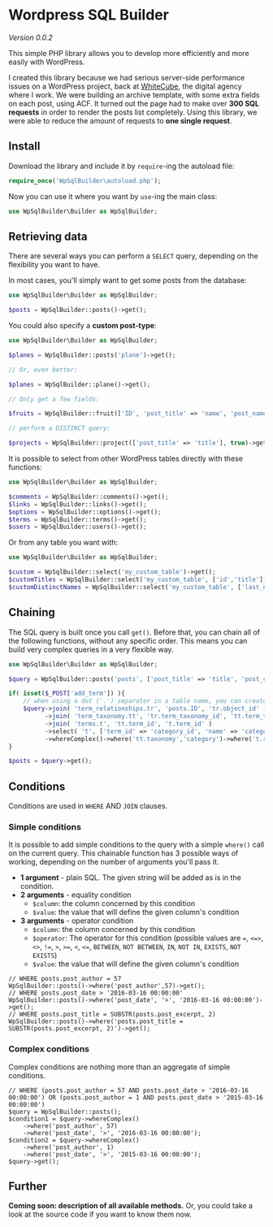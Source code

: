# Wordpress SQL Builder

*Version 0.0.2*

This simple PHP library allows you to develop more efficiently and more easily with WordPress.

I created this library because we had serious server-side performance issues on a WordPress project, back at [WhiteCube](http://www.whitecube.be/), the digital agency where I work. We were building an archive template, with some extra fields on each post, using ACF. It turned out the page had to make over **300 SQL requests** in order to render the posts list completely. Using this library, we were able to reduce the amount of requests to **one single request**.

## Install

Download the library and include it by `require`-ing the autoload file:

```php
require_once('WpSqlBuilder\autoload.php');
```

Now you can use it where you want by `use`-ing the main class:

```php
use WpSqlBuilder\Builder as WpSqlBuilder;
```

## Retrieving data

There are several ways you can perform a `SELECT` query, depending on the flexibility you want to have.

In most cases, you'll simply want to get some posts from the database:

```php
use WpSqlBuilder\Builder as WpSqlBuilder;

$posts = WpSqlBuilder::posts()->get();
```

You could also specify a **custom post-type**:

```php
use WpSqlBuilder\Builder as WpSqlBuilder;

$planes = WpSqlBuilder::posts('plane')->get();

// Or, even better:

$planes = WpSqlBuilder::plane()->get();

// Only get a few fields:

$fruits = WpSqlBuilder::fruit(['ID', 'post_title' => 'name', 'post_name' => 'slug'])->get();

// perform a DISTINCT query:

$projects = WpSqlBuilder::project(['post_title' => 'title'], true)->get();
```

It is possible to select from other WordPress tables directly with these functions:

```php
use WpSqlBuilder\Builder as WpSqlBuilder;

$comments = WpSqlBuilder::comments()->get();
$links = WpSqlBuilder::links()->get();
$options = WpSqlBuilder::options()->get();
$terms = WpSqlBuilder::terms()->get();
$users = WpSqlBuilder::users()->get();
```

Or from any table you want with:

```php
use WpSqlBuilder\Builder as WpSqlBuilder;

$custom = WpSqlBuilder::select('my_custom_table')->get();
$customTitles = WpSqlBuilder::select('my_custom_table', ['id','title'])->get();
$customDistinctNames = WpSqlBuilder::select('my_custom_table', ['last_name' => 'name'], true)->get();
```

## Chaining

The SQL query is built once you call `get()`. Before that, you can chain all of the following functions, without any specific order. This means you can build very complex queries in a very flexible way.

```php
use WpSqlBuilder\Builder as WpSqlBuilder;

$query = WpSqlBuilder::posts('posts', ['post_title' => 'title', 'post_content' => 'content'])->where('ID','in',[12,25,34,57])->where('post_status','publish')->groupBy('ID');

if( isset($_POST['add_term']) ){
	// when using a dot ('.') separator in a table name, you can create an alias for the table, and use it everywhere afterwards.
	$query->join( 'term_relationships.tr', 'posts.ID', 'tr.object_id' )
    	  ->join( 'term_taxonomy.tt', 'tr.term_taxonomy_id', 'tt.term_taxonomy_id' )
          ->join( 'terms.t', 'tt.term_id', 't.term_id' )
          ->select( 't', ['term_id' => 'category_id', 'name' => 'category_name', 'slug' => 'category_slug'] )
		  ->whereComplex()->where('tt.taxonomy','category')->where('t.slug','like', $_POST['add_term'] .'%');
}

$posts = $query->get();
```

## Conditions

Conditions are used in `WHERE` AND `JOIN` clauses.

### Simple conditions

It is possible to add simple conditions to the query with a simple `where()` call on the current query. This chainable function has 3 possible ways of working, depending on the number of arguments you'll pass it.

- **1 argument** - plain SQL. The given string will be added as is in the condition.
- **2 arguments** - equality condition
    - `$column`: the column concerned by this condition
    - `$value`: the value that will define the given column's condition
- **3 arguments** - operator condition
    - `$column`: the column concerned by this condition
    - `$operator`: The operator for this condition (possible values are `=`, `<=>`, `<>`, `!=`, `>`, `>=`, `<`, `<=`, `BETWEEN`, `NOT BETWEEN`, `IN`, `NOT IN`, `EXISTS`, `NOT EXISTS`)
    - `$value`: the value that will define the given column's condition

```
// WHERE posts.post_author = 57
WpSqlBuilder::posts()->where('post_author',57)->get();
// WHERE posts.post_date > '2016-03-16 00:00:00'
WpSqlBuilder::posts()->where('post_date', '>', '2016-03-16 00:00:00')->get();
// WHERE posts.post_title = SUBSTR(posts.post_excerpt, 2)
WpSqlBuilder::posts()->where('posts.post_title = SUBSTR(posts.post_excerpt, 2)')->get();
```

### Complex conditions

Complex conditions are nothing more than an aggregate of simple conditions.

```
// WHERE (posts.post_author = 57 AND posts.post_date > '2016-03-16 00:00:00') OR (posts.post_author = 1 AND posts.post_date > '2015-03-16 00:00:00')
$query = WpSqlBuilder::posts();
$condition1 = $query->whereComplex()
    ->where('post_author', 57)
    ->where('post_date', '>', '2016-03-16 00:00:00');
$condition2 = $query->whereComplex()
    ->where('post_author', 1)
    ->where('post_date', '>', '2015-03-16 00:00:00');
$query->get();
```

## Further

**Coming soon: description of all available methods.** Or, you could take a look at the source code if you want to know them now.
